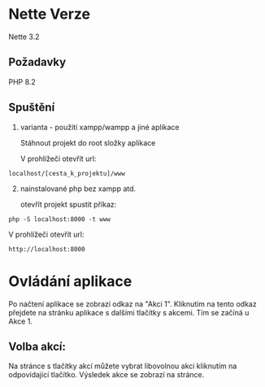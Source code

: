 Nette Verze
=================

Nette 3.2


Požadavky
------------

PHP 8.2


Spuštění
----------------

1. varianta - použití xampp/wampp a jiné aplikace

    Stáhnout projekt do root složky aplikace

    V prohlížeči otevřít url: 

`localhost/[cesta_k_projektu]/www`

2. nainstalované php bez xampp atd.
	
    otevřít projekt spustit příkaz:


`php -S localhost:8000 -t www`

V prohlížeči otevřít url:

`http://localhost:8000` 


Ovládání aplikace
===================

Po načtení aplikace se zobrazí odkaz na "Akci 1". Kliknutím na tento odkaz přejdete na stránku aplikace s dalšími tlačítky s akcemi. Tím se začíná u Akce 1.

Volba akcí:
----------------

Na stránce s tlačítky akcí můžete vybrat libovolnou akci kliknutím na odpovídající tlačítko. Výsledek akce se zobrazí na stránce.
